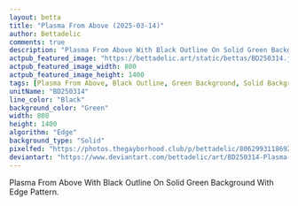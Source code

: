 ```yaml
---
layout: betta
title: "Plasma From Above (2025-03-14)"
author: Bettadelic
comments: true
description: "Plasma From Above With Black Outline On Solid Green Background With Edge Pattern."
actpub_featured_image: "https://bettadelic.art/static/bettas/BD250314.jpg"
actpub_featured_image_width: 800
actpub_featured_image_height: 1400
tags: [Plasma From Above, Black Outline, Green Background, Solid Background Pattern, Edge Pattern, March 2025]
unitName: "BD250314"
line_color: "Black"
background_color: "Green"
width: 800
height: 1400
algorithm: "Edge"
background_type: "Solid"
pixelfed: "https://photos.thegayborhood.club/p/bettadelic/806299311869224314"
deviantart: "https://www.deviantart.com/bettadelic/art/BD250314-Plasma-From-Above-2025-03-14-1171034785"
---
```


Plasma From Above With Black Outline On Solid Green Background With Edge Pattern.
